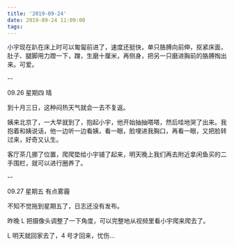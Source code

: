 ```yaml
---
title: '2019-09-24'
date: 2019-09-24 11:09:00
tags:
---
```


小宇现在趴在床上时可以匍匐前进了，速度还挺快，单只胳膊向前伸，抠紧床面，肚子、腿脚用力蹬一下，蹭，生磨十厘米，再侧身，把另一只磨进胸前的胳膊掏出来。可爱。

--

09.26 星期四 晴

到十月三日，这种闷热天气就会一去不复返。

姨来北京了，一大早就到了，抱起小宇，他开始抽抽嗒嗒，然后哇地哭了出来。我抱着和姨说话，他一边听一边看姨，看一眼，脸埋进我胸口，再看一眼，又把脸转过来，好奇又认生。

客厅茶几挪了位置，爬爬垫给小宇铺了起来，明天晚上我们再去附近拿闲鱼买的二手围栏，就可以进行圈养了。

--

09.27 星期五 有点雾霾

不知不觉拖到星期五了，日志还没有发布。

昨晚 L 把摄像头调整了一下角度，可以完整地从视频里看小宇爬来爬去了。

L 明天就回家去了，4 号才回来，忧伤...




